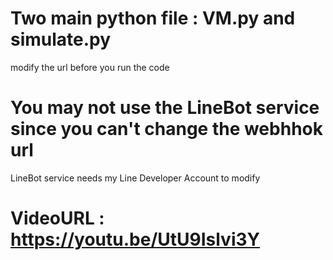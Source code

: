 # Two main python file : VM.py and simulate.py
modify the url before you run the code

# You may not use the LineBot service since you can't change the webhhok url
LineBot service needs my Line Developer Account to modify

# VideoURL : https://youtu.be/UtU9Islvi3Y
